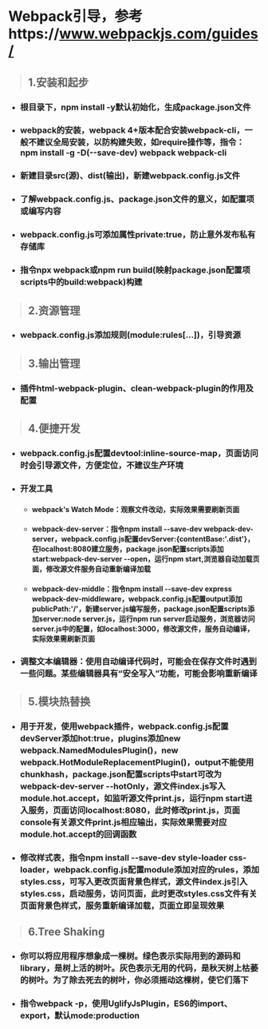 # Webpack引导，参考https://www.webpackjs.com/guides/
>## 1.安装和起步
+ ### 根目录下，npm install -y默认初始化，生成package.json文件
+ ### webpack的安装，webpack 4+版本配合安装webpack-cli，一般不建议全局安装，以防构建失败，如require操作等，指令：npm install -g -D(--save-dev) webpack webpack-cli
+ ### 新建目录src(源)、dist(输出)，新建webpack.config.js文件
+ ### 了解webpack.config.js、package.json文件的意义，如配置项或编写内容
+ ### webpack.config.js可添加属性private:true，防止意外发布私有存储库
+ ### 指令npx webpack或npm run build(映射package.json配置项scripts中的build:webpack)构建
>## 2.资源管理
+ ### webpack.config.js添加规则(module:rules[...])，引导资源
>## 3.输出管理
+ ### 插件html-webpack-plugin、clean-webpack-plugin的作用及配置
>## 4.便捷开发
+ ### webpack.config.js配置devtool:inline-source-map，页面访问时会引导源文件，方便定位，不建议生产环境
+ ### 开发工具
    + #### webpack's Watch Mode：观察文件改动，实际效果需要刷新页面
    + #### webpack-dev-server：指令npm install --save-dev webpack-dev-server，webpack.config.js配置devServer:{contentBase:'.dist'}，在localhost:8080建立服务，package.json配置scripts添加start:webpack-dev-server --open，运行npm start,浏览器自动加载页面，修改源文件服务自动重新编译加载
    + #### webpack-dev-middle：指令npm install --save-dev express webpack-dev-middleware，webpack.config.js配置output添加publicPath:'/'，新建server.js编写服务，package.json配置scripts添加server:node server.js，运行npm run server启动服务，浏览器访问server.js中的配置，如localhost:3000，修改源文件，服务自动编译，实际效果需刷新页面
+ ### 调整文本编辑器：使用自动编译代码时，可能会在保存文件时遇到一些问题。某些编辑器具有“安全写入”功能，可能会影响重新编译
>## 5.模块热替换
+ ### 用于开发，使用webpack插件，webpack.config.js配置devServer添加hot:true，plugins添加new webpack.NamedModulesPlugin()，new webpack.HotModuleReplacementPlugin()，output不能使用chunkhash，package.json配置scripts中start可改为webpack-dev-server --hotOnly，源文件index.js写入module.hot.accept，如监听源文件print.js，运行npm start进入服务，页面访问localhost:8080，此时修改print.js，页面console有关源文件print.js相应输出，实际效果需要对应module.hot.accept的回调函数
+ ### 修改样式表，指令npm install --save-dev style-loader css-loader，webpack.config.js配置module添加对应的rules，添加styles.css，可写入更改页面背景色样式，源文件index.js引入styles.css，启动服务，访问页面，此时更改styles.css文件有关页面背景色样式，服务重新编译加载，页面立即呈现效果
>## 6.Tree Shaking
+ ### 你可以将应用程序想象成一棵树。绿色表示实际用到的源码和 library，是树上活的树叶。灰色表示无用的代码，是秋天树上枯萎的树叶。为了除去死去的树叶，你必须摇动这棵树，使它们落下
+ ### 指令webpack -p，使用UglifyJsPlugin，ES6的import、export，默认mode:production